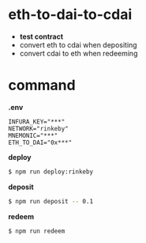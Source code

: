 # eth-to-dai-to-cdai
- **test contract**
- convert eth to cdai when depositing
- convert cdai to eth when redeeming

# command
**.env**
```.env
INFURA_KEY="***"
NETWORK="rinkeby"
MNEMONIC="***"
ETH_TO_DAI="0x***"
```

**deploy**
```sh
$ npm run deploy:rinkeby
```

**deposit**
```sh
$ npm run deposit -- 0.1
```

**redeem**
```sh
$ npm run redeem
```
